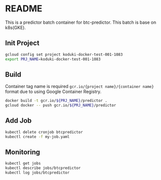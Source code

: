 README
===========

This is a predictor batch container for btc-predictor.
This batch is base on k8s(GKE).

Init Project
-----------

```bash
gcloud config set project koduki-docker-test-001-1083
export PRJ_NAME=koduki-docker-test-001-1083
```

Build
-----------

Container tag name is required `gcr.io/{project name}/{container name}` format due to using Google Container Registry.

```bash
docker build -t gcr.io/${PRJ_NAME}/predictor .
gcloud docker -- push gcr.io/${PRJ_NAME}/predictor
```

Add Job
--------------

```bash
kubectl delete cronjob btcpredictor
kubectl create -f my-job.yaml
```

Monitoring
---------------

```bash
kubectl get jobs
kubectl describe jobs/btcpredictor
kubectl log jobs/btcpredictor
```